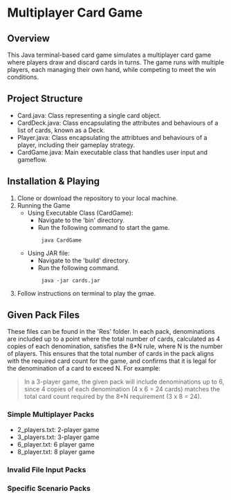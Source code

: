 # Multiplayer Card Game
## Overview
This Java terminal-based card game simulates a multiplayer card game where players draw and discard cards in turns. The game runs with multiple players, each managing their own hand, while competing to meet the win conditions.

## Project Structure
- Card.java: Class representing a single card object.
- CardDeck.java: Class encapsulating the attributes and behaviours of a list of cards, known as a Deck.
- Player.java: Class encapsulating the attribtues and behaviours of a player, including their gameplay strategy.
- CardGame.java: Main executable class that handles user input and gameflow.

## Installation & Playing
1. Clone or download the repository to your local machine.
2. Running the Game
   - Using Executable Class (CardGame):
     - Navigate to the 'bin' directory.
     - Run the following command to start the game.
        ```
         java CardGame
        ```
   - Using JAR file:
     - Navigate to the 'build' directory.
     - Run the following command.
        ```
         java -jar cards.jar
        ```
3. Follow instructions on terminal to play the gmae.

## Given Pack Files
These files can be found in the 'Res' folder. In each pack, denominations are included up to a point where the total number of cards, calculated as 4 copies of each denomination, satisfies the 8*N rule, where N is the number of players. This ensures that the total number of cards in the pack aligns with the required card count for the game, and confirms that it is legal for the denomination of a card to exceed N. For example:

> In a 3-player game, the given pack will include denominations up to 6, since 4 copies of each denomination (4 x 6 = 24 cards) matches the total card count required by the 8*N requirement (3 x 8 = 24).

### Simple Multiplayer Packs
- 2_players.txt: 2-player game
- 3_players.txt: 3-player game
- 6_player.txt: 6 player game
- 8_player.txt: 8 player game

### Invalid File Input Packs

### Specific Scenario Packs

